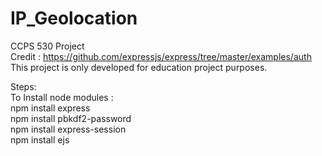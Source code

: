 # IP_Geolocation
CCPS 530 Project <br>
Credit : https://github.com/expressjs/express/tree/master/examples/auth <br>
This project is only developed for education project purposes. 

Steps: <br>
To Install node modules : <br>
npm install express <br>
npm install pbkdf2-password <br>
npm install express-session <br>
npm install ejs
